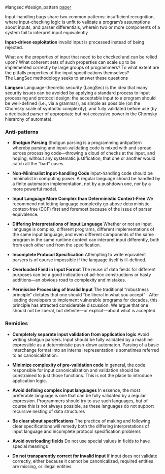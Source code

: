 #langsec #design_pattern 
[paper](http://langsec.org/papers/langsec-cwes-secdev2016.pdf)

Input-handling bugs share two common patterns: insufficient recognition, where input-checking logic is unfit to validate a program’s assumptions about inputs, and parser differentials, wherein two or more components of a system fail to interpret input equivalently

**Input-driven exploitation**
invalid input is processed instead of being rejected.

What are the properties of input  that need to be checked and can be relied upon? What coherent sets of such properties can scale up to be implemented correctly by large groups of programmers? To what extent are the pitfalls properties of the input specifications themselves?  
The LangSec methodology seeks to answer these questions

**Langsec**
Language-theoretic security (LangSec) is the idea that many security issues can be avoided by applying a standard process to input processing and protocol design: the acceptable input to a program should be well-defined (i.e., via a grammar), as simple as possible (on the Chomsky scale of syntactic complexity), and fully validated before use (by a dedicated parser of appropriate but not excessive power in the Chomsky hierarchy of automata).

### Anti-patterns
- **Shotgun Parsing**
Shotgun parsing is a programming antipattern whereby parsing and input-validating code is mixed with and spread across processing code—throwing a cloud of checks at the input, and hoping, without any systematic justification, that one or another would catch all the “bad” cases.

- **Non-Minimalist Input-handling Code**
Input-handling code should be minimalist in computing power. A regular language should be handled by a finite automaton implementation, not by a pushdown one, nor by a more powerful model.

- **Input Language More Complex than Deterministic Context-Free**
We recommend not letting language complexity go above deterministic context-free (DCF) first and foremost because of the issue of parser equivalence.

- **Differing Interpretations of Input Language**
Whether or not an input language is complex, different programs, different implementations of the same input language, and even different components of the same program in the same runtime context can interpret input differently, both from each other and from the specification.

- **Incomplete Protocol Specification**
Attempting to write equivalent parsers is of course impossible if the language itself is ill-defined.

- **Overloaded Field in Input Format**
The reuse of data fields for different purposes can be a good indication of ad-hoc constructions or hasty additions—an obvious road to complexity and mistakes.

- **Permissive Processing of Invalid Input**
The traditional “robustness principle” dictates that one should “be liberal in what you accept” . After leading developers to implement vulnerable programs for decades, this principle has attracted considerable discussion. We argue that one should not be liberal, but definite—or explicit—about what is accepted.

### Remidies
- **Completely separate input validation from application  logic**
Avoid writing shotgun parsers. Input should be fully validated by a machine expressible as a deterministic push-down automaton.
Parsing of a basic interchange format into an internal representation is sometimes referred to as canonicalization.

- **Minimize complexity of pre-validation code**
In general, the code responsible for input canonicalization and validation should be constrained to just those functions. This is not the place to introduce application logic.

- **Avoid defining complex input languages**
In essence, the most preferable language is one that can be fully validated by a regular expression. Programmers should try to use such languages, but of course this is not always possible, as these languages do not support recursive nesting of data structures

- **Be clear about specifications**
The practice of making and following clear specifications will remedy both the differing interpretations of input language and incomplete protocol specification problems

- **Avoid overloading fields**
Do not use special values in fields to have special meanings

- **Do not transparently correct for invalid input**
If input does not validate correctly, either because it cannot be canonicalized, required entities are missing, or illegal entities

